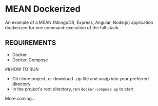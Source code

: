 # MEAN Dockerized
An example of a MEAN (MongoDB, Express, Angular, Node.js) application dockerized for one command-execution of the full stack.

## REQUIREMENTS
* Docker
* Docker-Compose

##HOW TO RUN
* Git clone project, or download .zip file and unzip into your preferred directory
* In the project's root directory, run `docker-compose up` to start

More coming...

